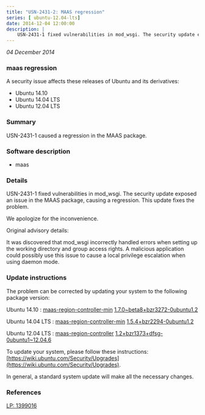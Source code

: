 ```yaml
---
title: "USN-2431-2: MAAS regression"
series: [ ubuntu-12.04-lts]
date: 2014-12-04 12:00:00
description: |
    USN-2431-1 fixed vulnerabilities in mod_wsgi. The security update exposed an issue in the MAAS package, causing a regression. This update fixes the problem.
--- 
```

 
 

*04 December 2014*

### maas regression

A security issue affects these releases of Ubuntu and its derivatives:

* Ubuntu 14.10
* Ubuntu 14.04 LTS
* Ubuntu 12.04 LTS

### Summary

USN-2431-1 caused a regression in the MAAS package. 

### Software description

* maas 

### Details

USN-2431-1 fixed vulnerabilities in mod_wsgi. The security update exposed an issue in the MAAS package, causing a regression. This update fixes the problem.

We apologize for the inconvenience.

Original advisory details:

 It was discovered that mod_wsgi incorrectly handled errors when setting up the working directory and group access rights. A malicious application could possibly use this issue to cause a local privilege escalation when using daemon mode. 

### Update instructions

The problem can be corrected by updating your system to the following package version:

Ubuntu 14.10
 : [maas-region-controller-min](https://launchpad.net/ubuntu/+source/maas) <span> [1.7.0~beta8+bzr3272-0ubuntu1.2](https://launchpad.net/ubuntu/+source/maas/1.7.0~beta8+bzr3272-0ubuntu1.2) </span> 

Ubuntu 14.04 LTS
 : [maas-region-controller-min](https://launchpad.net/ubuntu/+source/maas) <span> [1.5.4+bzr2294-0ubuntu1.2](https://launchpad.net/ubuntu/+source/maas/1.5.4+bzr2294-0ubuntu1.2) </span> 

Ubuntu 12.04 LTS
 : [maas-region-controller](https://launchpad.net/ubuntu/+source/maas) <span> [1.2+bzr1373+dfsg-0ubuntu1~12.04.6](https://launchpad.net/ubuntu/+source/maas/1.2+bzr1373+dfsg-0ubuntu1~12.04.6) </span> 

To update your system, please follow these instructions: [https://wiki.ubuntu.com/Security/Upgrades](https://wiki.ubuntu.com/Security/Upgrades).

In general, a standard system update will make all the necessary changes. 

### References

 
 [LP: 1399016](https://launchpad.net/bugs/1399016)
 

